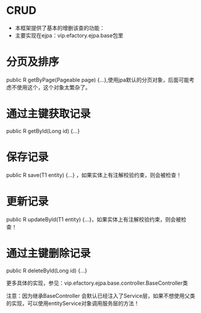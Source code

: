 # CRUD
- 本框架提供了基本的增删该查的功能：
- 主要实现在ejpa：vip.efactory.ejpa.base包里

# 分页及排序
public R getByPage(Pageable page) {...},使用jpa默认的分页对象，后面可能考虑不使用这个，这个对象太繁杂了。

# 通过主键获取记录
public R getById(Long id) {...}

# 保存记录
public R save(T1 entity) {...} ，如果实体上有注解校验约束，则会被检查！

# 更新记录
public R updateById(T1 entity) {...}，如果实体上有注解校验约束，则会被检查！

# 通过主键删除记录
public R deleteById(Long id) {...}

更多具体的实现，参见：vip.efactory.ejpa.base.controller.BaseController类

注意：因为继承BaseController 会默认已经注入了Service层，如果不想使用父类的实现，可以使用entityService对象调用服务层的方法！